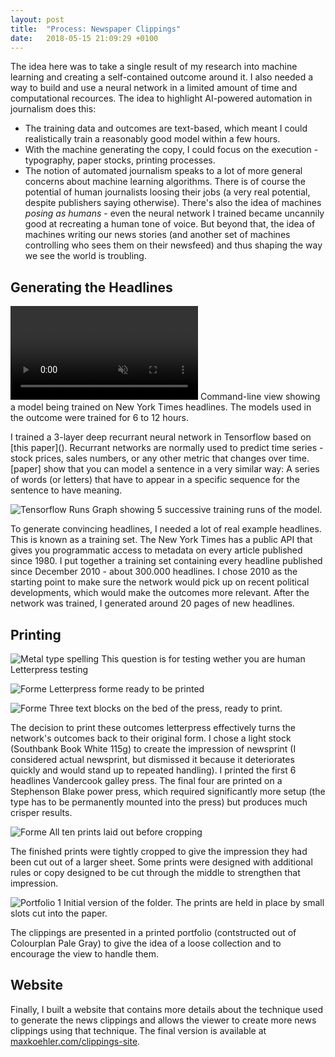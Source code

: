 ```yaml
---
layout: post
title:  "Process: Newspaper Clippings"
date:   2018-05-15 21:09:29 +0100
---
```


The idea here was to take a single result of my research into machine learning and creating a self-contained outcome around it. I also needed a way to build and use a neural network in a limited amount of time and computational recources. The idea to highlight AI-powered automation in journalism does this:

- The training data and outcomes are text-based, which meant I could realistically train a reasonably good model within a few hours.
- With the machine generating the copy, I could focus on the execution - typography, paper stocks, printing processes.
- The notion of automated journalism speaks to a lot of more general concerns about machine learning algorithms. There is of course the potential of human journalists loosing their jobs (a very real potential, despite publishers saying otherwise). There's also the idea of machines *posing as humans* - even the neural network I trained became uncannily good at recreating a human tone of voice. But beyond that, the idea of machines writing our news stories (and another set of machines controlling who sees them on their newsfeed) and thus shaping the way we see the world is troubling.   

## Generating the Headlines

<p class='full'>
<video src='/assets/ml/cmd.mp4' autoplay loop playsinline muted></video>
Command-line view showing a model being trained on New York Times headlines. The models used in the outcome were trained for 6 to 12 hours.
</p>
I trained a 3-layer deep recurrant neural network in Tensorflow based on [this paper](). Recurrant networks are normally used to predict time series - stock prices, sales numbers, or any other metric that changes over time. [paper] show that you can model a sentence in a very similar way: A series of words (or letters) that have to appear in a specific sequence for the sentence to have meaning.

![Tensorflow Runs](/assets/ml/chart.png)
Graph showing 5 successive training runs of the model.

To generate convincing headlines, I needed a lot of real example headlines. This is known as a training set. The New York Times has a public API that gives you programmatic access to metadata on every article published since 1980. I put together a training set containing every headline published since December 2010 - about 300.000 headlines. I chose 2010 as the starting point to make sure the network would pick up on recent political developments, which would make the outcomes more relevant. After the network was trained, I generated around 20 pages of new headlines.

## Printing

<p class="full">
<img src="/assets/ml/letterpress-5.jpg" alt="Metal type spelling This question is for testing wether you are human"/>
Letterpress testing
</p>

<p class="full">
<img src="/assets/ml/forme.jpg" alt="Forme"/>
Letterpress forme ready to be printed
</p>

<p class="full">
<img src="/assets/ml/press.jpg" alt="Forme"/>
Three text blocks on the bed of the press, ready to print. 
</p>


The decision to print these outcomes letterpress effectively turns the network's outcomes back to their original form. I chose a light stock (Southbank Book White 115g) to create the impression of newsprint (I considered actual newsprint, but dismissed it because it deteriorates quickly and would stand up to repeated handling). I printed the first 6 headlines Vandercook galley press. The final four are printed on a Stephenson Blake power press, which required significantly more setup (the type has to be permanently mounted into the press) but produces much crisper results.

<p class="full">
<img src="/assets/ml/prints.jpg" alt="Forme"/>
All ten prints laid out before cropping
</p>

The finished prints were tightly cropped to give the impression they had been cut out of a larger sheet. Some prints were designed with additional rules or copy designed to be cut through the middle to strengthen that impression.

![Portfolio 1](/assets/ml/portfolio.jpg)
Initial version of the folder. The prints are held in place by small slots cut into the paper.

The clippings are presented in a printed portfolio (contstructed out of Colourplan Pale Gray) to give the idea of a loose collection and to encourage the view to handle them.

## Website

Finally, I built a website that contains more details about the technique used to generate the news clippings and allows the viewer to create more news clippings using that technique. The final version is available at [maxkoehler.com/clippings-site](http://www.maxkoehler.com/clippings-site/).